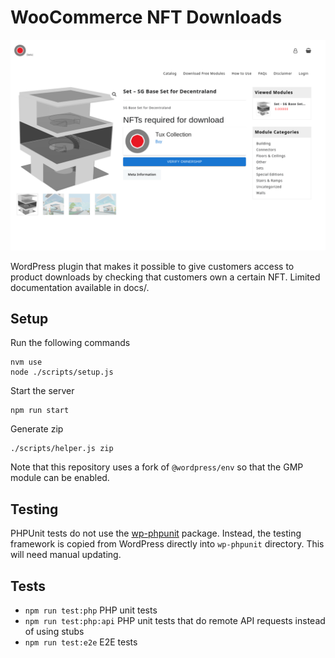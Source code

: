 # WooCommerce NFT Downloads

![hero](./docs/images/hero.png)

WordPress plugin that makes it possible to give customers access to product downloads by checking that customers own a certain NFT. Limited documentation available in docs/.

## Setup

Run the following commands

```
nvm use
node ./scripts/setup.js
```

Start the server

```
npm run start
```

Generate zip

```
./scripts/helper.js zip
```

Note that this repository uses a fork of `@wordpress/env` so that the GMP module can be enabled.

## Testing

PHPUnit tests do not use the [wp-phpunit](https://github.com/wp-phpunit/wp-phpunit/tree/master) package. Instead, the testing framework is copied from WordPress directly into `wp-phpunit` directory. This will need manual updating.

## Tests

- `npm run test:php` PHP unit tests
- `npm run test:php:api` PHP unit tests that do remote API requests instead of using stubs
- `npm run test:e2e` E2E tests
